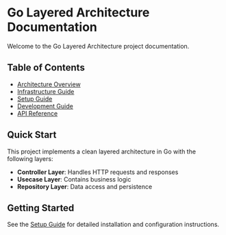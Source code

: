 # Go Layered Architecture Documentation

Welcome to the Go Layered Architecture project documentation.

## Table of Contents

- [Architecture Overview](architecture.md)
- [Infrastructure Guide](infrastructure.md)
- [Setup Guide](setup.md)
- [Development Guide](development.md)
- [API Reference](api.md)

## Quick Start

This project implements a clean layered architecture in Go with the following layers:

- **Controller Layer**: Handles HTTP requests and responses
- **Usecase Layer**: Contains business logic
- **Repository Layer**: Data access and persistence

## Getting Started

See the [Setup Guide](setup.md) for detailed installation and configuration instructions.

